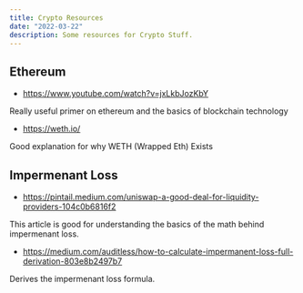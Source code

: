 ```yaml
---
title: Crypto Resources
date: "2022-03-22"
description: Some resources for Crypto Stuff.
---
```


## Ethereum

- https://www.youtube.com/watch?v=jxLkbJozKbY

Really useful primer on ethereum and the basics of blockchain technology

- https://weth.io/

Good explanation for why WETH (Wrapped Eth) Exists

## Impermenant Loss

- https://pintail.medium.com/uniswap-a-good-deal-for-liquidity-providers-104c0b6816f2

This article is good for understanding the basics of the math behind impermenant loss.

- https://medium.com/auditless/how-to-calculate-impermanent-loss-full-derivation-803e8b2497b7

Derives the impermenant loss formula.
